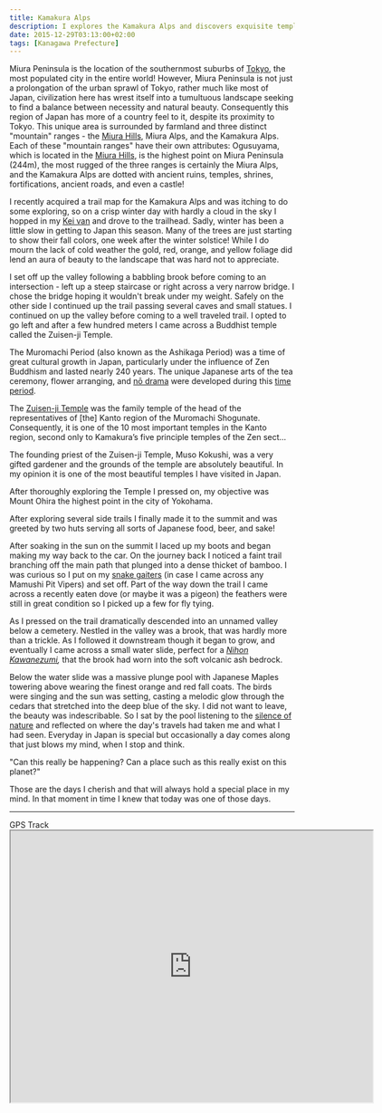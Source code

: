```yaml
---
title: Kamakura Alps
description: I explores the Kamakura Alps and discovers exquisite temples, babbling brooks, and some fly tying material...
date: 2015-12-29T03:13:00+02:00
tags: [Kanagawa Prefecture]
---
```

<div class="text-lg mt-2">
<p class="mb-2">Miura Peninsula is the location of the southernmost suburbs of <a href="https://www.fallfishtenkara.com/tokyo-fish-market/" target="_blank" rel="noopener noreferrer" class="text-red-500 hover:bg-red-500 hover:text-white">Tokyo</a>, the most populated city in the entire world! However, Miura Peninsula is not just a prolongation of the urban sprawl of Tokyo, rather much like most of Japan, civilization here has wrest itself into a tumultuous landscape seeking to find a balance between necessity and natural beauty. Consequently this region of Japan has more of a country feel to it, despite its proximity to Tokyo. This unique area is surrounded by farmland and three distinct "mountain" ranges - the <a href="https://www.fallfishtenkara.com/mount-ogusu/" target="_blank" rel="noopener noreferrer" class="text-red-500 hover:bg-red-500 hover:text-white">Miura Hills</a>, Miura Alps, and the Kamakura Alps. Each of these "mountain ranges" have their own attributes: Ogusuyama, which is located in the <a href="https://ja.wikipedia.org/wiki/%E4%B8%89%E6%B5%A6%E4%B8%98%E9%99%B5" target="_blank" rel="noopener noreferrer" class="text-red-500 hover:bg-red-500 hover:text-white">Miura Hills</a>, is the highest point on Miura Peninsula (244m), the most rugged of the three ranges is certainly the Miura Alps, and the Kamakura Alps are dotted with ancient ruins, temples, shrines, fortifications, ancient roads, and even a castle!</p>

<p class="mt-2 mb-2">I recently acquired a trail map for the Kamakura Alps and was itching to do some exploring, so on a crisp winter day with hardly a cloud in the sky I hopped in my <a href="https://www.fallfishtenkara.com/kei-cars/" target="_blank" rel="noopener noreferrer" class="text-red-500 hover:bg-red-500 hover:text-white">Kei van</a> and drove to the trailhead. Sadly, winter has been a little slow in getting to Japan this season. Many of the trees are just starting to show their fall colors, one week after the winter solstice! While I do mourn the lack of cold weather the gold, red, orange, and yellow foliage did lend an aura of beauty to the landscape that was hard not to appreciate.</p>

<p class="mt-2 mb-2">I set off up the valley following a babbling brook before coming to an intersection - left up a steep staircase or right across a very narrow bridge. I chose the bridge hoping it wouldn't break under my weight. Safely on the other side I continued up the trail passing several caves and small statues. I continued on up the valley before coming to a well traveled trail. I opted to go left and after a few hundred meters I came across a Buddhist temple called the Zuisen-ji Temple.</p>

<p class="mt-2 mb-2 font-semibold">The Muromachi Period (also known as the Ashikaga Period) was a time of great cultural growth in Japan, particularly under the influence of Zen Buddhism and lasted nearly 240 years. The unique Japanese arts of the tea ceremony, flower arranging, and <a href="https://www.britannica.com/art/Noh-theatre" target="_blank" rel="noopener noreferrer" class="text-red-500 hover:bg-red-500 hover:text-white">nō drama</a> were developed during this <a href="https://www.britannica.com/event/Muromachi-period)" target="_blank" rel="noopener noreferrer" class="text-red-500 hover:bg-red-500 hover:text-white">time period</a>.</p>

<p class="mt-2 mb-2 font-semibold">The <a href="https://www.kamakura-zuisenji.or.jp" target="_blank" rel="noopener noreferrer" class="text-red-500 hover:bg-red-500 hover:text-white">Zuisen-ji Temple</a> was the family temple of the head of the representatives of [the] Kanto region of the Muromachi Shogunate. Consequently, it is one of the 10 most important temples in the Kanto region, second only to Kamakura’s five principle temples of the Zen sect…</p>

<p class="mt-2 mb-2">The founding priest of the Zuisen-ji Temple, Muso Kokushi, was a very gifted gardener and the grounds of the temple are absolutely beautiful. In my opinion it is one of the most beautiful temples I have visited in Japan.</p>

<p class="mt-2 mb-2">After thoroughly exploring the Temple I pressed on, my objective was Mount Ohira the highest point in the city of Yokohama.</p>

<p class="mt-2 mb-2">After exploring several side trails I finally made it to the summit and was greeted by two huts serving all sorts of Japanese food, beer, and sake!</p>

<p class="mt-2 mb-2">After soaking in the sun on the summit I laced up my boots and began making my way back to the car. On the journey back I noticed a faint trail branching off the main path that plunged into a dense thicket of bamboo. I was curious so I put on my <a href="https://seattlebackpackersmagazine.com/turtleskin-snake-gaiter/" target="_blank" rel="noopener noreferrer" class="text-red-500 hover:bg-red-500 hover:text-white">snake gaiters</a> (in case I came across any Mamushi Pit Vipers) and set off. Part of the way down the trail I came across a recently eaten dove (or maybe it was a pigeon) the feathers were still in great condition so I picked up a few for fly tying.</p>


<p class="mt-2 mb-2">
As I pressed on the trail dramatically descended into an unnamed valley below a cemetery. Nestled in the valley was a brook, that was hardly more than a trickle. As I followed it downstream though it began to grow, and eventually I came across a small water slide, perfect for a <i><a href="https://www.fallfishtenkara.com/mizusawa-river-tokyo/" target="_blank" rel="noopener noreferrer" class="text-red-500 hover:bg-red-500 hover:text-white">Nihon Kawanezumi</a>, </i>that the brook had worn into the soft volcanic ash bedrock.</p>

<p class="mt-2 mb-2">Below the water slide was a massive plunge pool with Japanese Maples towering above wearing the finest orange and red fall coats. The birds were singing and the sun was setting, casting a melodic glow through the cedars that stretched into the deep blue of the sky. I did not want to leave, the beauty was indescribable. So I sat by the pool listening to the <a href="https://seattlebackpackersmagazine.com/cherish-the-silence-of-nature/" target="_blank" rel="noopener noreferrer" class="text-red-500 hover:bg-red-500 hover:text-white">silence of nature</a> and reflected on where the day's travels had taken me and what I had seen. Everyday in Japan is special but occasionally a day comes along that just blows my mind, when I stop and think.</p>
<p class="mt-2 mb-2">"Can this really be happening? Can a place such as this really exist on this planet?"</p>
<p class="mt-2 mb-2">Those are the days I cherish and that will always hold a special place in my mind. In that moment in time I knew that today was one of those days.</p>

<hr />

<p class="mt-2 mb-2">GPS Track

<iframe src="https://www.google.com/maps/d/u/1/embed?mid=zaUCQfkWuJ3s.kPnB8kOrm6X8" width="640" height="480"></iframe></p>

<img class="w-8/12 rounded-lg shadow-lg mx-auto" src="" alt="" />
</div>